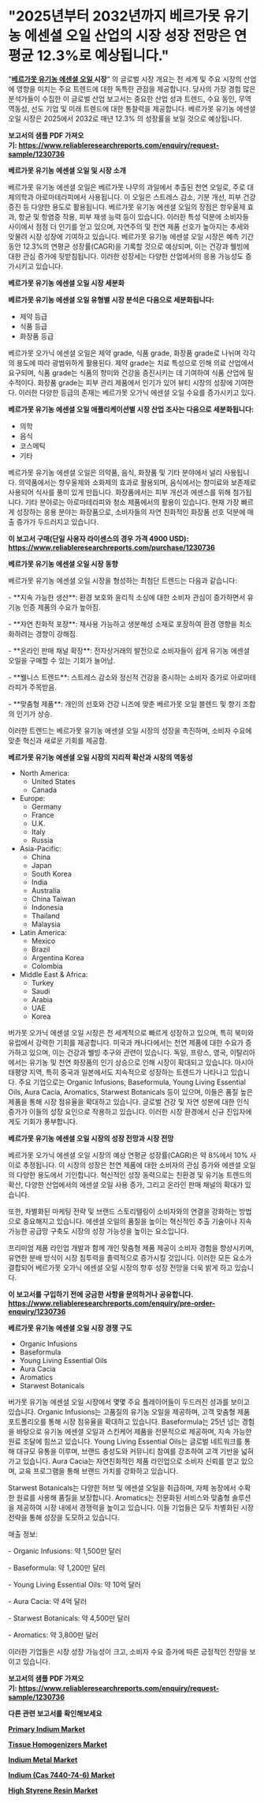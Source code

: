 <p><h1>"2025년부터 2032년까지 베르가못 유기농 에센셜 오일 산업의 시장 성장 전망은 연평균 12.3%로 예상됩니다."</h1></p><p>"<strong><a href="https://www.reliableresearchreports.com/bergamot-organic-essential-oil-r1230736?utm_campaign=106&utm_medium=7&utm_source=Github&utm_content=ia&utm_term=16012025&utm_id=bergamot-organic-essential-oil">베르가못 유기농 에센셜 오일&nbsp;</a></strong><strong>시장</strong>" 의 글로벌 시장 개요는 전 세계 및 주요 시장의 산업에 영향을 미치는 주요 트렌드에 대한 독특한 관점을 제공합니다. 당사의 가장 경험 많은 분석가들이 수집한 이 글로벌 산업 보고서는 중요한 산업 성과 트렌드, 수요 동인, 무역 역동성, 선도 기업 및 미래 트렌드에 대한 통찰력을 제공합니다. 베르가못 유기농 에센셜 오일 시장은 2025에서 2032로 매년 12.3% 의 성장률을 보일 것으로 예상됩니다.&nbsp;</p>
<p><strong>보고서의 샘플 PDF 가져오기:&nbsp;<a href="https://www.reliableresearchreports.com/enquiry/request-sample/1230736?utm_campaign=106&utm_medium=7&utm_source=Github&utm_content=ia&utm_term=16012025&utm_id=bergamot-organic-essential-oil">https://www.reliableresearchreports.com/enquiry/request-sample/1230736</a></strong></p>
<p><strong>베르가못 유기농 에센셜 오일 및 시장 소개</strong></p>
<p><p>베르가못 유기농 에센셜 오일은 베르가못 나무의 과일에서 추출된 천연 오일로, 주로 대체의학과 아로마테라피에서 사용됩니다. 이 오일은 스트레스 감소, 기분 개선, 피부 건강 증진 등 다양한 용도로 활용됩니다. 베르가못 유기농 에센셜 오일의 장점은 항우울제 효과, 항균 및 항염증 작용, 피부 재생 능력 등이 있습니다. 이러한 특성 덕분에 소비자들 사이에서 점점 더 인기를 얻고 있으며, 자연주의 및 천연 제품 선호가 높아지는 추세와 맞물려 시장 성장에 기여하고 있습니다. 베르가못 유기농 에센셜 오일 시장은 예측 기간 동안 12.3%의 연평균 성장률(CAGR)을 기록할 것으로 예상되며, 이는 건강과 웰빙에 대한 관심 증가에 뒷받침됩니다. 이러한 성장세는 다양한 산업에서의 응용 가능성도 증가시키고 있습니다.</p></p>
<p><strong>베르가못 유기농 에센셜 오일 시장 세분화</strong></p>
<p><strong>베르가못 유기농 에센셜 오일 유형별 시장 분석은 다음으로 세분화됩니다:</strong></p>
<p><ul><li>제약 등급</li><li>식품 등급</li><li>화장품 등급</li></ul></p>
<p><p>베르가못 오가닉 에센셜 오일은 제약 grade, 식품 grade, 화장품 grade로 나뉘며 각각의 용도에 따라 광범위하게 활용된다. 제약 grade는 치료 특성으로 인해 의료 산업에서 요구되며, 식품 grade는 식품의 향미와 건강을 증진시키는 데 기여하여 식품 산업에 필수적이다. 화장품 grade는 피부 관리 제품에서 인기가 있어 뷰티 시장의 성장에 기여한다. 이러한 다양한 등급의 존재는 베르가못 오가닉 에센셜 오일 수요를 증가시키고 있다.</p></p>
<p><strong>베르가못 유기농 에센셜 오일 애플리케이션별 시장 산업 조사는 다음으로 세분화됩니다:</strong></p>
<p><ul><li>의학</li><li>음식</li><li>코스메틱</li><li>기타</li></ul></p>
<p><p>베르가못 유기농 에센셜 오일은 의약품, 음식, 화장품 및 기타 분야에서 널리 사용됩니다. 의약품에서는 항우울제와 소화제의 효과로 활용되며, 음식에서는 향미료와 보존제로 사용되어 식사를 풍미 있게 만듭니다. 화장품에서는 피부 개선과 에센스를 위해 첨가됩니다. 기타 분야로는 아로마테라피와 청소 제품에서의 활용이 있습니다. 현재 가장 빠르게 성장하는 응용 분야는 화장품으로, 소비자들의 자연 친화적인 화장품 선호 덕분에 매출 증가가 두드러지고 있습니다.</p></p>
<p><strong>이 보고서 구매(단일 사용자 라이센스의 경우 가격 4900 USD): <a href="https://www.reliableresearchreports.com/purchase/1230736?utm_campaign=106&utm_medium=7&utm_source=Github&utm_content=ia&utm_term=16012025&utm_id=bergamot-organic-essential-oil">https://www.reliableresearchreports.com/purchase/1230736</a></strong></p>
<p><strong>베르가못 유기농 에센셜 오일 시장 동향</strong></p>
<p><p>베르가못 유기농 에센셜 오일 시장을 형성하는 최첨단 트렌드는 다음과 같습니다:</p><p>- **지속 가능한 생산**: 환경 보호와 윤리적 소싱에 대한 소비자 관심이 증가하면서 유기농 인증 제품의 수요가 높아짐.</p><p>- **자연 친화적 포장**: 재사용 가능하고 생분해성 소재로 포장하여 환경 영향을 최소화하려는 경향이 강해짐.</p><p>- **온라인 판매 채널 확장**: 전자상거래의 발전으로 소비자들이 쉽게 유기농 에센셜 오일을 구매할 수 있는 기회가 늘어남.</p><p>- **웰니스 트렌드**: 스트레스 감소와 정신적 건강을 중시하는 소비자 증가로 아로마테라피가 주목받음.</p><p>- **맞춤형 제품**: 개인의 선호와 건강 니즈에 맞춘 베르가못 오일 블렌드 및 향기 조합의 인기가 상승.</p><p>이러한 트렌드는 베르가못 유기농 에센셜 오일 시장의 성장을 촉진하며, 소비자 수요에 맞춘 혁신과 새로운 기회를 제공함.</p></p>
<p><strong>베르가못 유기농 에센셜 오일 시장의 지리적 확산과 시장의 역동성</strong></p>
<p><ul>
    <li>
        North America:
        <ul>
            <li>United States</li>
            <li>Canada</li>
        </ul>
    </li>
    <li>
        Europe:
        <ul>
            <li>Germany</li>
            <li>France</li>
            <li>U.K.</li>
            <li>Italy</li>
            <li>Russia</li>
        </ul>
    </li>
    <li>
        Asia-Pacific:
        <ul>
            <li>China</li>
            <li>Japan</li>
            <li>South Korea</li>
            <li>India</li>
            <li>Australia</li>
            <li>China Taiwan</li>
            <li>Indonesia</li>
            <li>Thailand</li>
            <li>Malaysia</li>
        </ul>
    </li>
    <li>
        Latin America:
        <ul>
            <li>Mexico</li>
            <li>Brazil</li>
            <li>Argentina Korea</li>
            <li>Colombia</li>
        </ul>
    </li>
    <li>
        Middle East & Africa:
        <ul>
            <li>Turkey</li>
            <li>Saudi</li>
            <li>Arabia</li>
            <li>UAE</li>
            <li>Korea</li>
        </ul>
    </li>
    </ul></p>
<p><p>버가못 오가닉 에센셜 오일 시장은 전 세계적으로 빠르게 성장하고 있으며, 특히 북미와 유럽에서 강력한 기회를 제공합니다. 미국과 캐나다에서는 천연 제품에 대한 수요가 증가하고 있으며, 이는 건강과 웰빙 추구와 관련이 있습니다. 독일, 프랑스, 영국, 이탈리아에서는 유기농 및 천연 화장품의 인기 상승으로 인해 시장이 확대되고 있습니다. 아시아 태평양 지역, 특히 중국과 일본에서도 지속적으로 성장하는 트렌드가 나타나고 있습니다. 주요 기업으로는 Organic Infusions, Baseformula, Young Living Essential Oils, Aura Cacia, Aromatics, Starwest Botanicals 등이 있으며, 이들은 품질 높은 제품을 통해 시장 점유율을 확대하고 있습니다. 글로벌 건강 및 자연 성분에 대한 인식 증가가 이들의 성장 요인으로 작용하고 있습니다. 이러한 시장 환경에서 신규 진입자에게도 기회가 풍부합니다.</p></p>
<p><strong>베르가못 유기농 에센셜 오일 시장의 성장 전망과 시장 전망</strong></p>
<p><p>베르가못 오가닉 에센셜 오일 시장의 예상 연평균 성장률(CAGR)은 약 8%에서 10% 사이로 추정됩니다. 이 시장의 성장은 천연 제품에 대한 소비자의 관심 증가와 에센셜 오일의 다양한 용도에서 기인합니다. 혁신적인 성장 동력으로는 친환경 및 유기농 트렌드의 확산, 다양한 산업에서의 에센셜 오일 사용 증가, 그리고 온라인 판매 채널의 확대가 있습니다.</p><p>또한, 차별화된 마케팅 전략 및 브랜드 스토리텔링이 소비자와의 연결을 강화하는 방법으로 중요해지고 있습니다. 에센셜 오일의 품질을 높이는 혁신적인 추출 기술이나 지속 가능한 공급망 구축도 시장의 성장 가능성을 높이는 요소입니다. </p><p>프리미엄 제품 라인업 개발과 함께 개인 맞춤형 제품 제공이 소비자 경험을 향상시키며, 유연한 분배 방식이 시장 침투력을 졸력적으로 증가시킬 것입니다. 이러한 모든 요소가 결합되어 베르가못 오가닉 에센셜 오일 시장의 향후 성장 전망을 더욱 밝게 하고 있습니다.</p></p>
<p><strong>이 보고서를 구입하기 전에 궁금한 사항을 문의하거나 공유합니다. <a href="https://www.reliableresearchreports.com/enquiry/pre-order-enquiry/1230736?utm_campaign=106&utm_medium=7&utm_source=Github&utm_content=ia&utm_term=16012025&utm_id=bergamot-organic-essential-oil">https://www.reliableresearchreports.com/enquiry/pre-order-enquiry/1230736</a></strong></p>
<p><strong>베르가못 유기농 에센셜 오일 시장 경쟁 구도</strong></p>
<p><ul><li>Organic Infusions</li><li>Baseformula</li><li>Young Living Essential Oils</li><li>Aura Cacia</li><li>Aromatics</li><li>Starwest Botanicals</li></ul></p>
<p><p>버가못 유기농 에센셜 오일 시장에서 몇몇 주요 플레이어들이 두드러진 성과를 보이고 있습니다. Organic Infusions는 고품질의 유기농 오일을 제공하며, 고객 맞춤형 제품 포트폴리오를 통해 시장 점유율을 확대하고 있습니다. Baseformula는 25년 넘는 경험을 바탕으로 유기농 에센셜 오일과 스킨케어 제품을 전문적으로 제공하며, 지속 가능한 원료 조달에 힘쓰고 있습니다. Young Living Essential Oils는 글로벌 네트워크를 통해 대규모 유통을 이루며, 브랜드 충성도와 커뮤니티 참여를 강조하여 고객 기반을 넓혀가고 있습니다. Aura Cacia는 자연친화적인 제품 라인업으로 소비자 신뢰를 얻고 있으며, 교육 프로그램을 통해 브랜드 가치를 강화하고 있습니다.</p><p>Starwest Botanicals는 다양한 허브 및 에센셜 오일을 취급하며, 자체 농장에서 수확한 원료를 사용해 품질을 보장합니다. Aromatics는 전문화된 서비스와 맞춤형 솔루션을 제공하여 시장 내에서 경쟁력을 높이고 있습니다. 이들 기업들은 모두 차별화된 시장 전략을 통해 성장을 도모하고 있습니다.</p><p>매출 정보:</p><p>- Organic Infusions: 약 1,500만 달러</p><p>- Baseformula: 약 1,200만 달러</p><p>- Young Living Essential Oils: 약 10억 달러</p><p>- Aura Cacia: 약 4억 달러</p><p>- Starwest Botanicals: 약 4,500만 달러</p><p>- Aromatics: 약 3,800만 달러</p><p>이러한 기업들은 시장 성장 가능성이 크고, 소비자 수요 증가에 따른 긍정적인 전망을 보이고 있습니다.</p></p>
<p><strong>보고서의 샘플 PDF 가져오기:&nbsp;<a href="https://www.reliableresearchreports.com/enquiry/request-sample/1230736?utm_campaign=106&utm_medium=7&utm_source=Github&utm_content=ia&utm_term=16012025&utm_id=bergamot-organic-essential-oil">https://www.reliableresearchreports.com/enquiry/request-sample/1230736</a></strong></p>
<p><strong></strong></p>
<p><strong></strong></p>
<p><strong></strong></p>
<p><strong></strong></p>
<p><strong>다른 관련 보고서를 확인해보세요</strong></p>
<p><strong><p><a href="https://github.com/abbislposival/Market-Research-Report-List-1/blob/main/primary-indium-market.md?utm_campaign=106&utm_medium=7&utm_source=Github&utm_content=ia&utm_term=16012025&utm_id=bergamot-organic-essential-oil">Primary Indium Market</a></p><p><a href="https://github.com/nathandecarvalho/Market-Research-Report-List-5/blob/main/tissue-homogenizers-market.md?utm_campaign=106&utm_medium=7&utm_source=Github&utm_content=ia&utm_term=16012025&utm_id=bergamot-organic-essential-oil">Tissue Homogenizers Market</a></p><p><a href="https://github.com/ParvinKhatun77/Market-Research-Report-List-1/blob/main/indium-metal-market.md?utm_campaign=106&utm_medium=7&utm_source=Github&utm_content=ia&utm_term=16012025&utm_id=bergamot-organic-essential-oil">Indium Metal Market</a></p><p><a href="https://github.com/DixieGrimes/Market-Research-Report-List-1/blob/main/indium-cas-7440-74-6-market.md?utm_campaign=106&utm_medium=7&utm_source=Github&utm_content=ia&utm_term=16012025&utm_id=bergamot-organic-essential-oil">Indium (Cas 7440-74-6) Market</a></p><p><a href="https://github.com/julyju69/Market-Research-Report-List-5/blob/main/high-styrene-resin-market.md?utm_campaign=106&utm_medium=7&utm_source=Github&utm_content=ia&utm_term=16012025&utm_id=bergamot-organic-essential-oil">High Styrene Resin Market</a></p></strong></p>
<p></p>